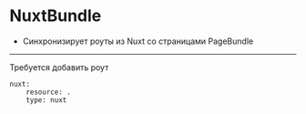# NuxtBundle

- Синхронизирует роуты из Nuxt со страницами PageBundle

---
Требуется добавить роут

    nuxt:
        resource: .
        type: nuxt

